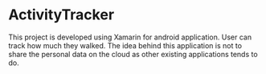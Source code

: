 # ActivityTracker
This project is developed using Xamarin for android application. User can track how much they walked. The idea behind this application is not to share the personal data on the cloud as other existing applications tends to do.
